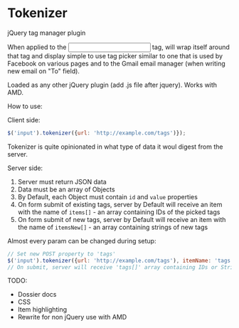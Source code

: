 Tokenizer
=========

jQuery tag manager plugin

When applied to the <input> tag, will wrap itself around that tag and display
simple to use tag picker similar to one that is used by Facebook on various
pages and to the Gmail email manager (when writing new email on "To" field).

Loaded as any other jQuery plugin (add .js file after jquery). Works with AMD.

How to use:

Client side:

````js
$('input').tokenizer({url: 'http://example.com/tags')});
````

Tokenizer is quite opinionated in what type of data it woul digest from the server.

Server side:

1. Server must return JSON data
2. Data must be an array of Objects
3. By Default, each Object must contain `id` and `value` properties
4. On form submit of existing tags, server by Default will receive an item with
the name of `items[]` - an array containing IDs of the picked tags
5. On form submit of new tags, server by Default will receive an item with the
name of `itemsNew[]` - an array containing strings of new tags

Almost every param can be changed during setup:

````js
// Set new POST property to 'tags'
$('input').tokenizer({url: 'http://example.com/tags'), itemName: 'tags'});
// On submit, server will receive 'tags[]' array containing IDs or String of the tags
````

TODO:

* Dossier docs
* CSS
* Item highlighting
* Rewrite for non jQuery use with AMD

